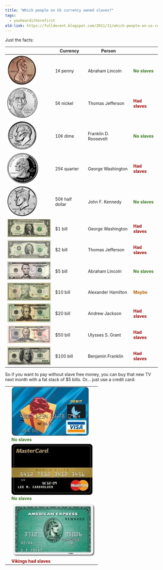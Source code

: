 ```yaml
---
title: "Which people on US currency owned slaves?"
tags:
  - youhearditherefirst
old-link: https://fulldecent.blogspot.com/2011/11/which-people-on-us-currency-owned.html
---
```



Just the facts:

| | Currency | Person |  |  
|--|----------|--------|--|  
| ![1¢ penny](/assets/images/2011-11-02-which-people-on-us-currency-owned.webp) | 1¢ penny | Abraham Lincoln | <b><span style="color: #38761d;">No slaves</span></b> |  
| ![5¢ nickel](/assets/images/2011-11-02-which-people-on-us-currency-owned-2.webp) | 5¢ nickel | Thomas Jefferson | <b><span style="color: #990000;">Had slaves</span></b> |  
| ![10¢ dime](/assets/images/2011-11-02-which-people-on-us-currency-owned-3.webp) | 10¢ dime | Franklin D. Roosevelt | <b><span style="color: #38761d;">No slaves</span></b> |  
| ![25¢ quarter](/assets/images/2011-11-02-which-people-on-us-currency-owned-4.webp) | 25¢ quarter | George Washington | <b><span style="color: #990000;">Had slaves</span></b> |  
| ![50¢ half dollar](/assets/images/2011-11-02-which-people-on-us-currency-owned-5.webp) | 50¢ half dollar | John F. Kennedy | <b><span style="color: #38761d;">No slaves</span></b> |  
| ![$1 bill](/assets/images/2011-11-02-which-people-on-us-currency-owned-6.webp) | $1 bill | George Washington | <b><span style="color: #990000;">Had slaves</span></b> |  
| ![$2 bill](/assets/images/2011-11-02-which-people-on-us-currency-owned-7.webp) | $2 bill | Thomas Jefferson | <b><span style="color: #990000;">Had slaves</span></b> |  
| ![$5 bill](/assets/images/2011-11-02-which-people-on-us-currency-owned-8.webp) | $5 bill | Abraham Lincoln | <b><span style="color: #38761d;">No slaves</span></b> |  
| ![$10 bill](/assets/images/2011-11-02-which-people-on-us-currency-owned-9.webp) | $10 bill | Alexander Hamilton | <b><span style="color: #b45f06;">Maybe</span></b> |  
| ![$20 bill](/assets/images/2011-11-02-which-people-on-us-currency-owned-10.webp) | $20 bill | Andrew Jackson | <b><span style="color: #990000;">Had slaves</span></b> |  
| ![$50 bill](/assets/images/2011-11-02-which-people-on-us-currency-owned-11.webp) | $50 bill | Ulysses S. Grant | <b><span style="color: #990000;">Had slaves</span></b> |  
| ![$100 bill](/assets/images/2011-11-02-which-people-on-us-currency-owned-12.webp) | $100 bill | Benjamin Franklin | <b><span style="color: #990000;">Had slaves</span></b> |  

So if you want to pay without slave free money, you can buy that new TV next month with a fat stack of $5 bills. Or... just use a credit card:  

| | |  
|--|--|  
| | ![Visa debit card](/assets/images/2011-11-02-which-people-on-us-currency-owned-13.webp)<br><b><span style="color: #38761d;">No slaves</span></b> |  
| | ![MasterCard](/assets/images/2011-11-02-which-people-on-us-currency-owned-14.webp)<br><b><span style="color: #38761d;">No slaves</span></b> |  
| | ![American Express card](/assets/images/2011-11-02-which-people-on-us-currency-owned-15.webp)<br><b><span style="color: #990000;">Vikings had slaves</span></b> |
